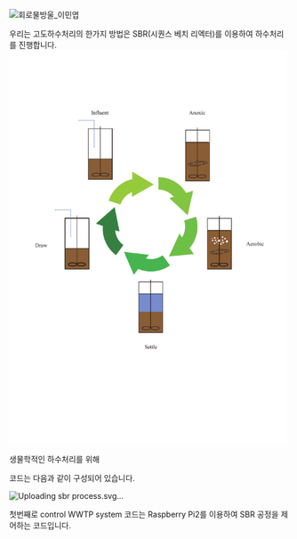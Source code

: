![회로물방울_이민엽](https://github.com/user-attachments/assets/cffb9b2f-6133-42a1-aefb-f07712bb287a)

우리는 고도하수처리의 한가지 방법은 SBR(시퀀스 베치 리엑터)를 이용하여 하수처리를 진행합니다. 
<img src="./Image/sbr process.pdf" alt="SBR Process Diagram" width="500">


생물학적인 하수처리를 위해 


코드는 다음과 같이 구성되어 있습니다.

![Uploading sbr process.svg…]()

첫번째로 control WWTP system 코드는 Raspberry Pi2를 이용하여 SBR 공정을 제어하는 코드입니다.


